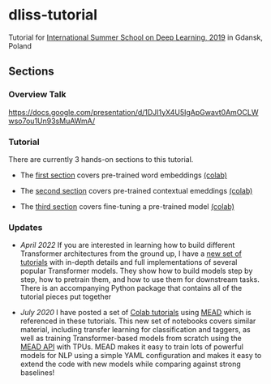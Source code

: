 # dliss-tutorial
Tutorial for [International Summer School
on Deep Learning, 2019](http://dl-lab.eu/) in Gdansk, Poland

## Sections

### Overview Talk

https://docs.google.com/presentation/d/1DJI1yX4U5IgApGwavt0AmOCLWwso7ou1Un93sMuAWmA/

### Tutorial
There are currently 3 hands-on sections to this tutorial.

- The [first section](1_pretrained_vectors.ipynb) covers pre-trained word embeddings [(colab)](https://colab.research.google.com/github/dpressel/dlss-tutorial/blob/master/1_pretrained_vectors.ipynb)

- The [second section](2_context_vectors.ipynb) covers pre-trained contextual emeddings [(colab)](https://colab.research.google.com/github/dpressel/dlss-tutorial/blob/master/2_context_vectors.ipynb)
- The [third section](3_finetuning.ipynb) covers fine-tuning a pre-trained model [(colab)](https://colab.research.google.com/github/dpressel/dlss-tutorial/blob/master/3_finetuning.ipynb)

### Updates

- *April 2022* If you are interested in learning how to build different Transformer architectures from the ground up, I have a [new set of tutorials](https://github.com/dpressel/tfs) with in-depth details and full implementations of several popular Transformer models.  They show how to build models step by step, how to pretrain them, and how to use them for downstream tasks.  There is an accompanying Python package that contains all of the tutorial pieces put together



- *July 2020* I have posted a set of [Colab tutorials](https://github.com/dpressel/mead-tutorials) using [MEAD](https://github.com/dpressel/mead-baseline) which is referenced in these tutorials.  This new set of notebooks covers similar material, including transfer learning for classification and taggers, as well as training Transformer-based models from scratch using the [MEAD API](https://github.com/dpressel/mead-baseline/tree/master/layers) with TPUs.  MEAD makes it easy to train lots of powerful models for NLP using a simple YAML configuration and makes it easy to extend the code with new models while comparing against strong baselines!
